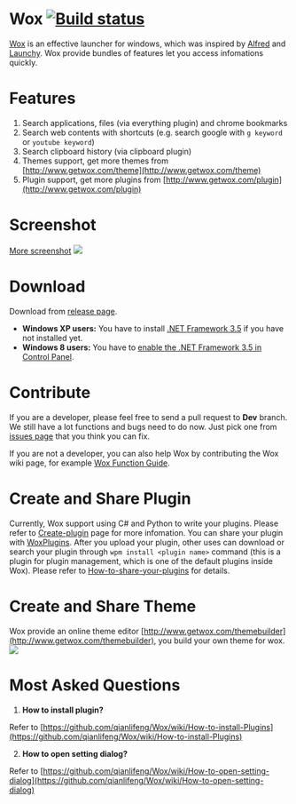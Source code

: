 Wox   [![Build status](https://ci.appveyor.com/api/projects/status/bfktntbivg32e103)](https://ci.appveyor.com/project/qianlifeng/wox)
=========
[Wox](http://www.getwox.com) is an effective launcher for windows, which was inspired by [Alfred](http://www.alfredapp.com/) and [Launchy](http://www.launchy.net/). Wox provide bundles of features let you access infomations quickly. 

Features
=========
1. Search applications, files (via everything plugin) and chrome bookmarks
2. Search web contents with shortcuts (e.g. search google with `g keyword` or `youtube keyword`)
3. Search clipboard history (via clipboard plugin)
4. Themes support, get more themes from [http://www.getwox.com/theme](http://www.getwox.com/theme)
5. Plugin support, get more plugins from [http://www.getwox.com/plugin](http://www.getwox.com/plugin)

Screenshot
=========

<a href="https://github.com/qianlifeng/Wox/wiki/Screenshot">More screenshot</a>
<img src="http://ww3.sinaimg.cn/large/dce48faejw1eihx6ffo8eg20zk0m8hdt.gif" />

Download
=========

Download from [release page](https://github.com/qianlifeng/Wox/releases).

* **Windows XP users:** You have to install [.NET Framework 3.5](http://www.microsoft.com/download/details.aspx?id=22) if you have not installed yet.
* **Windows 8 users:** You have to [enable the .NET Framework 3.5 in Control Panel](http://msdn.microsoft.com/library/hh506443.aspx).


Contribute  
=========

If you are a developer, please feel free to send a pull request to **Dev** branch. We still have a lot functions and bugs need to do now. Just pick one from [issues page](https://github.com/qianlifeng/Wox/issues) that you think you can fix.  

If you are not a developer, you can also help Wox by contributing the Wox wiki page, for example [Wox Function Guide](https://github.com/qianlifeng/Wox/wiki/Wox-Function-Guide).



Create and Share Plugin
=========

Currently, Wox support using C# and Python to write your plugins. Please refer to [Create-plugin](https://github.com/qianlifeng/Wox/wiki/Create-plugins) page for more infomation.
You can share your plugin with <a href="http://www.getwox.com/plugin">WoxPlugins</a>. After you upload your plugin, other uses can download or search your plugin through `wpm install <plugin name>` command (this is a plugin for plugin management, which is one of the default plugins inside Wox). Please refer to [How-to-share-your-plugins](https://github.com/qianlifeng/Wox/wiki/How-to-share-your-plugins-in--getwox.com-plugin-page%3F) for details.


Create and Share Theme
=========

Wox provide an online theme editor [http://www.getwox.com/themebuilder](http://www.getwox.com/themebuilder), you build your own theme for wox.
<img src="http://ww3.sinaimg.cn/large/5d7c1fa4gw1eegm4tvpu7j20zg0in412.jpg" />  


Most Asked Questions  
=========

1. **How to install plugin?**  

  Refer to [https://github.com/qianlifeng/Wox/wiki/How-to-install-Plugins](https://github.com/qianlifeng/Wox/wiki/How-to-install-Plugins)  


2. **How to open setting dialog?**  

  Refer to [https://github.com/qianlifeng/Wox/wiki/How-to-open-setting-dialog](https://github.com/qianlifeng/Wox/wiki/How-to-open-setting-dialog)  
